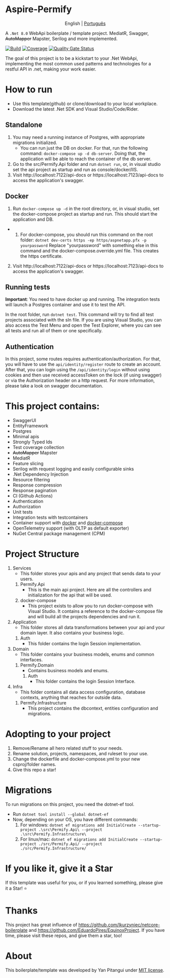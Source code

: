 # Aspire-Permify
<p align="center">
  <span>English</span> |
  <a href="https://github.com/yanpitangui/dotnet-api-boilerplate/tree/main/translations/pt-br/README.md">Português</a>
</p>

A ``.Net 8.0`` WebApi boilerplate / template project. MediatR, Swagger, ~~AutoMapper~~ Mapster, Serilog and more implemented. 

[![Build](https://github.com/yanpitangui/dotnet-api-boilerplate/actions/workflows/build.yml/badge.svg)](https://github.com/yanpitangui/dotnet-api-boilerplate/actions/workflows/build.yml)
[![Coverage](https://sonarcloud.io/api/project_badges/measure?project=yanpitangui_dotnet-api-boilerplate&metric=coverage)](https://sonarcloud.io/dashboard?id=yanpitangui_dotnet-api-boilerplate)
[![Quality Gate Status](https://sonarcloud.io/api/project_badges/measure?project=yanpitangui_dotnet-api-boilerplate&metric=alert_status)](https://sonarcloud.io/dashboard?id=yanpitangui_dotnet-api-boilerplate)

The goal of this project is to be a kickstart to your .Net WebApi, implementing the most common used patterns
and technologies for a restful API in .net, making your work easier.

# How to run
- Use this template(github) or clone/download to your local workplace.
- Download the latest .Net SDK and Visual Studio/Code/Rider.

## Standalone
1. You may need a running instance of Postgres, with appropriate migrations initialized.
	- You can run just the DB on docker. For that, run the following command: ``docker-compose up -d db-server``. Doing that, the application will be able to reach the container of the db server.
2. Go to the src/Permify.Api folder and run ``dotnet run``, or, in visual studio set the api project as startup and run as console/docker/IIS.
3. Visit http://localhost:7122/api-docs or https://localhost:7123/api-docs to access the application's swagger.

## Docker
1. Run ``docker-compose up -d`` in the root directory, or, in visual studio, set the docker-compose project as startup and run. This should start the application and DB.
 - 1. For docker-compose, you should run this command on the root folder: ``dotnet dev-certs https -ep https/aspnetapp.pfx -p yourpassword``
		Replace "yourpassword" with something else in this command and the docker-compose.override.yml file.
This creates the https certificate.
2. Visit http://localhost:7122/api-docs or https://localhost:7123/api-docs to access the application's swagger.

## Running tests
**Important**: You need to have docker up and running. The integration tests will launch a Postgres container and use it to test the API.

In the root folder, run ``dotnet test``. This command will try to find all test projects associated with the sln file.
If you are using Visual Studio, you can also access the Test Menu and open the Test Explorer, where you can see all tests and run all of them or one specifically. 

## Authentication
In this project, some routes requires authentication/authorization. For that, you will have to use the ``api/identity/register`` route to create an account.
After that, you can login using the ``/api/identity/login`` without using cookies and then use received accessToken on the lock (if using swagger) or via the Authorization header on a http request.
For more information, please take a look on swagger documentation.

# This project contains:
- SwaggerUI
- EntityFramework
- Postgres
- Minimal apis
- Strongly Typed Ids
- Test coverage collection
- ~~AutoMapper~~ Mapster
- MediatR
- Feature slicing
- Serilog with request logging and easily configurable sinks
- .Net Dependency Injection
- Resource filtering
- Response compression
- Response pagination
- CI (Github Actions)
- Authentication
- Authorization
- Unit tests
- Integration tests with testcontainers
- Container support with [docker](src/Permify.Api/dockerfile) and [docker-compose](docker-compose.yml)
- OpenTelemetry support (with OLTP as default exporter)
- NuGet Central package management (CPM)

# Project Structure
1. Services
	- This folder stores your apis and any project that sends data to your users.
	1. Permify.Api
		- This is the main api project. Here are all the controllers and initialization for the api that will be used.
	2. docker-compose
		- This project exists to allow you to run docker-compose with Visual Studio. It contains a reference to the docker-compose file and will build all the projects dependencies and run it.
2. Application
	-  This folder stores all data transformations between your api and your domain layer. It also contains your business logic.
	1. Auth
		- This folder contains the login Session implementation.
3. Domain
	- This folder contains your business models, enums and common interfaces.
	1. Permify.Domain
		- Contains business models and enums.
		1. Auth
			- This folder contains the login Session Interface.
4. Infra
	- This folder contains all data access configuration, database contexts, anything that reaches for outside data.
	1. Permify.Infrastructure
		- This project contains the dbcontext, entities configuration and migrations.


# Adopting to your project
1. Remove/Rename all hero related stuff to your needs.
2. Rename solution, projects, namespaces, and ruleset to your use.
3. Change the dockerfile and docker-compose.yml to your new csproj/folder names.
3. Give this repo a star!

# Migrations
To run migrations on this project, you need the dotnet-ef tool.
- Run ``dotnet tool install --global dotnet-ef``
- Now, depending on your OS, you have different commands:
    1. For windows: ``dotnet ef migrations add InitialCreate --startup-project .\src\Permify.Api\ --project .\src\Permify.Infrastructure\``
    2. For linux/mac: ``dotnet ef migrations add InitialCreate --startup-project ./src/Permify.Api/ --project ./src/Permify.Infrastructure/``
# If you like it, give it a Star
If this template was useful for you, or if you learned something, please give it a Star! :star:

# Thanks
This project has great influence of https://github.com/lkurzyniec/netcore-boilerplate and https://github.com/EduardoPires/EquinoxProject. If you have time, please visit these repos, and give them a star, too!

# About
This boilerplate/template was developed by Yan Pitangui under [MIT license](LICENSE).
